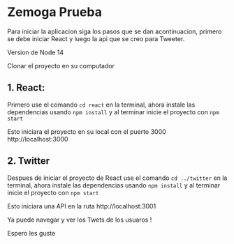 # Zemoga Prueba

Para iniciar la aplicacion siga los pasos que se dan acontinuacion, primero se
debe iniciar React y luego la api que se creo para Tweeter.

Version de Node 14

Clonar el proyecto en su computador

## 1. React:

Primero use el comando `cd react` en la terminal, ahora instale las
dependencias usando `npm install` y al terminar inicie el proyecto con
`npm start`

Esto iniciara el proyecto en su local con el puerto 3000
http://localhost:3000

## 2. Twitter

Despues de iniciar el proyecto de React use el comando `cd ../twitter` en la
terminal, ahora instale las dependencias usando `npm install` y al terminar
inicie el proyecto con `npm start`

Esto iniciara una API en la ruta http://localhost:3001

Ya puede navegar y ver los Twets de los usuaros !

Espero les guste
